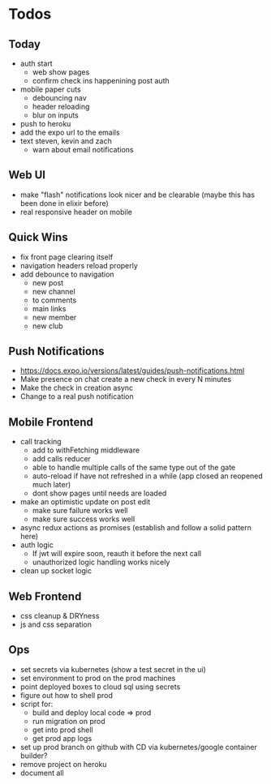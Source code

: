 # Todos

## Today
- auth start
  - web show pages
  - confirm check ins happenining post auth
- mobile paper cuts
  - debouncing nav
  - header reloading
  - blur on inputs
- push to heroku
- add the expo url to the emails
- text steven, kevin and zach
  - warn about email notifications

## Web UI
- make "flash" notifications look nicer
  and be clearable (maybe this has been
  done in elixir before)
- real responsive header on mobile

## Quick Wins
- fix front page clearing itself
- navigation headers reload properly
- add debounce to navigation
  - new post
  - new channel
  - to comments
  - main links
  - new member
  - new club

## Push Notifications
- https://docs.expo.io/versions/latest/guides/push-notifications.html
- Make presence on chat create a new check in
  every N minutes
- Make the check in creation async
- Change to a real push notification

## Mobile Frontend
  - call tracking
    - add to withFetching middleware
    - add calls reducer
    - able to handle multiple calls of the same type
      out of the gate
    - auto-reload if have not refreshed in a while
      (app closed an reopened much later)
    - dont show pages until needs are loaded
  - make an optimistic update on post edit
    - make sure failure works well
    - make sure success works well
  - async redux actions as promises (establish and
    follow a solid pattern here)
  - auth logic
    - If jwt will expire soon, reauth it before the next call
    - unauthorized logic handling works nicely
  - clean up socket logic

## Web Frontend
  - css cleanup & DRYness
  - js and css separation

## Ops
- set secrets via kubernetes (show a test secret in the ui)
- set environment to prod on the prod machines
- point deployed boxes to cloud sql using secrets
- figure out how to shell prod
- script for:
  - build and deploy local code => prod
  - run migration on prod
  - get into prod shell
  - get prod app logs
- set up prod branch on github with CD via
  kubernetes/google container builder?
- remove project on heroku
- document all

